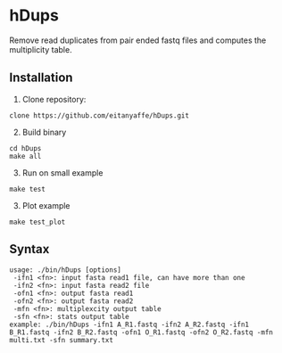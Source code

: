 # hDups

Remove read duplicates from pair ended fastq files and computes the multiplicity table.

## Installation

1. Clone repository:
```
clone https://github.com/eitanyaffe/hDups.git
```

2. Build binary
```
cd hDups
make all
```

3. Run on small example
```
make test
```

3. Plot example
```
make test_plot
```

## Syntax

```
usage: ./bin/hDups [options]
 -ifn1 <fn>: input fasta read1 file, can have more than one
 -ifn2 <fn>: input fasta read2 file
 -ofn1 <fn>: output fasta read1
 -ofn2 <fn>: output fasta read2
 -mfn <fn>: multiplexcity output table
 -sfn <fn>: stats output table
example: ./bin/hDups -ifn1 A_R1.fastq -ifn2 A_R2.fastq -ifn1 B_R1.fastq -ifn2 B_R2.fastq -ofn1 O_R1.fastq -ofn2 O_R2.fastq -mfn multi.txt -sfn summary.txt
```